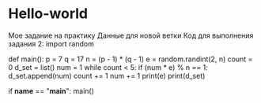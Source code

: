 # Hello-world
Мое задание на практику
Данные для новой ветки
Код для выполнения задания 2:
import random

def main():
p = 7
q = 17
n = (p - 1) * (q - 1)
e = random.randint(2, n)
count = 0
d_set = list()
num = 1
while count < 5:
if (num * e) % n == 1:
d_set.append(num)
count += 1
num += 1
print(e)
print(d_set)

if __name__ == "__main__":
main()
